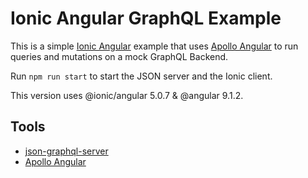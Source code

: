 # Ionic Angular GraphQL Example

This is a simple [Ionic Angular](https://ionicframework.com/docs/angular/overview) example that uses [Apollo Angular](https://www.npmjs.com/package/apollo-angular) to run queries and mutations on a mock GraphQL Backend.

Run `npm run start` to start the JSON server and the Ionic client.

This version uses @ionic/angular 5.0.7 & @angular 9.1.2.

## Tools

- [json-graphql-server](https://github.com/marmelab/json-graphql-server)
- [Apollo Angular](https://www.npmjs.com/package/apollo-angular)
